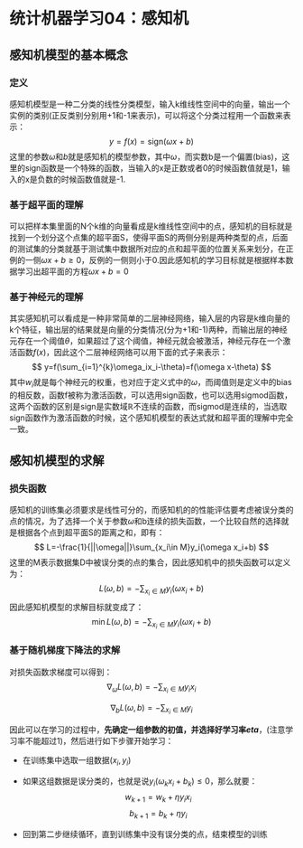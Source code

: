 # 统计机器学习04：感知机

感知机模型的基本概念
--------------------

### 定义

感知机模型是一种二分类的线性分类模型，输入k维线性空间中的向量，输出一个实例的类别(正反类别分别用+1和-1来表示)，可以将这个分类过程用一个函数来表示： $$y=f(x)=\mathrm{sign}(\omega x + b)$$
这里的参数$\omega$和$b$就是感知机的模型参数，其中$\omega$，而实数b是一个偏置(bias)，这里的sign函数是一个特殊的函数，当输入的x是正数或者0的时候函数值就是1，输入的x是负数的时候函数值就是-1.

### 基于超平面的理解

可以把样本集里面的N个k维的向量看成是k维线性空间中的点，感知机的目标就是找到一个划分这个点集的超平面S，使得平面S的两侧分别是两种类型的点，后面的测试集的分类就基于测试集中数据所对应的点和超平面的位置关系来划分，在正例的一侧$\omega x + b\ge 0$，反例的一侧则小于0.因此感知机的学习目标就是根据样本数据学习出超平面的方程$\omega x + b=0$

### 基于神经元的理解

其实感知机可以看成是一种非常简单的二层神经网络，输入层的内容是k维向量的k个特征，输出层的结果就是向量的分类情况(分为+1和-1)两种，而输出层的神经元存在一个阈值$\theta$，如果超过了这个阈值，神经元就会被激活，神经元存在一个激活函数$f(x)$，因此这个二层神经网络可以用下面的式子来表示：
$$
y=f(\sum_{i=1}^{k}\omega_ix_i-\theta)=f(\omega x-\theta)
$$
其中$w_i$就是每个神经元的权重，也对应于定义式中的$\omega$，而阈值则是定义中的bias的相反数，函数f被称为激活函数，可以选用sign函数，也可以选用sigmod函数，这两个函数的区别是sign是实数域$\mathbb R$不连续的函数，而sigmod是连续的，当选取sign函数作为激活函数的时候，这个感知机模型的表达式就和超平面的理解中完全一致。

感知机模型的求解
----------------

### 损失函数

感知机的训练集必须要求是线性可分的，而感知机的的性能评估要考虑被误分类的点的情况，为了选择一个关于参数$\omega$​和b连续的损失函数，一个比较自然的选择就是根据各个点到超平面S的距离之和，即有：
$$
L=-\frac{1}{||\omega||}\sum_{x_i\in M}y_i(\omega x_i+b)
$$
这里的M表示数据集D中被误分类的点的集合，因此感知机中的损失函数可以定义为：
$$
L(\omega, b)=-\sum_{x_i\in M}y_i(\omega x_i+b)
$$
因此感知机模型的求解目标就变成了：
$$
\min L(\omega,b)=-\sum_{x_i\in M}y_i(\omega x_i+b)
$$


### 基于随机梯度下降法的求解

对损失函数求梯度可以得到：
$$
\nabla_{\omega}L(\omega, b)=-\sum_{x_i\in M}y_ix_i
$$

$$
\nabla_{b}L(\omega, b)=-\sum_{x_i\in M}y_i
$$

因此可以在学习的过程中，**先确定一组参数的初值，并选择好学习率$eta$**，(注意学习率不能超过1)，然后进行如下步骤开始学习：

-   在训练集中选取一组数据$(x_i,y_i)$

-   如果这组数据是误分类的，也就是说$y_i(\omega_kx_i+b_k)\le 0$，那么就要：$$w_{k+1}=w_k+\eta y_ix_i$$ $$b_{k+1}=b_k+\eta y_i$$

-   回到第二步继续循环，直到训练集中没有误分类的点，结束模型的训练

